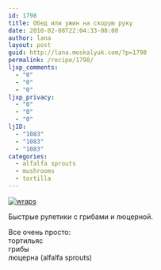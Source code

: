 ```yaml
---
id: 1798
title: Обед или ужин на скорую руку
date: 2010-02-08T22:04:33-08:00
author: lana
layout: post
guid: http://lana.moskalyuk.com/?p=1798
permalink: /recipe/1798/
ljxp_comments:
  - "0"
  - "0"
  - "0"
ljxp_privacy:
  - "0"
  - "0"
  - "0"
ljID:
  - "1083"
  - "1083"
  - "1083"
categories:
  - alfalfa sprouts
  - mushrooms
  - tortilla
---
```

<a class="flickr-image alignnone" title="wraps" href="http://www.flickr.com/photos/67405678@N00/4342468866/" target="_blank"><img src="http://farm3.static.flickr.com/2733/4342468866_6f80f624cd.jpg" alt="wraps" /></a>

Быстрые рулетики с грибами и люцерной.

Все очень просто:  
тортильяс  
грибы  
люцерна (alfalfa sprouts)